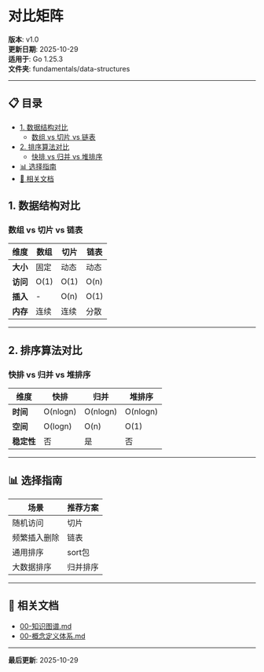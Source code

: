 ﻿# 对比矩阵

**版本**: v1.0  
**更新日期**: 2025-10-29  
**适用于**: Go 1.25.3  
**文件夹**: fundamentals/data-structures

---

## 📋 目录

- [1. 数据结构对比](#1.-数据结构对比)
  - [数组 vs 切片 vs 链表](#数组-vs-切片-vs-链表)
- [2. 排序算法对比](#2.-排序算法对比)
  - [快排 vs 归并 vs 堆排序](#快排-vs-归并-vs-堆排序)
- [📊 选择指南](#选择指南)
- [🔗 相关文档](#相关文档)

## 1. 数据结构对比

### 数组 vs 切片 vs 链表

| 维度 | 数组 | 切片 | 链表 |
|------|------|------|------|
| **大小** | 固定 | 动态 | 动态 |
| **访问** | O(1) | O(1) | O(n) |
| **插入** | - | O(n) | O(1) |
| **内存** | 连续 | 连续 | 分散 |

---

## 2. 排序算法对比

### 快排 vs 归并 vs 堆排序

| 维度 | 快排 | 归并 | 堆排序 |
|------|------|------|--------|
| **时间** | O(nlogn) | O(nlogn) | O(nlogn) |
| **空间** | O(logn) | O(n) | O(1) |
| **稳定性** | 否 | 是 | 否 |

---

## 📊 选择指南

| 场景 | 推荐方案 |
|------|---------|
| 随机访问 | 切片 |
| 频繁插入删除 | 链表 |
| 通用排序 | sort包 |
| 大数据排序 | 归并排序 |

---

## 🔗 相关文档

- [00-知识图谱.md](./00-知识图谱.md)
- [00-概念定义体系.md](./00-概念定义体系.md)

---

**最后更新**: 2025-10-29

